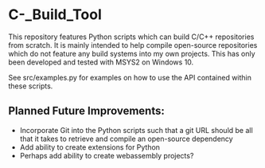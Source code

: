 # C-_Build_Tool


This repository features Python scripts which can build C/C++ repositories from scratch. It is mainly intended to help compile open-source repositories which do not feature any build systems into my own projects. This has only been developed and tested with MSYS2 on Windows 10.

See src/examples.py for examples on how to use the API contained within these scripts.

## Planned Future Improvements:
- Incorporate Git into the Python scripts such that a git URL should be all that it takes to retrieve and compile an open-source dependency
- Add ability to create extensions for Python
- Perhaps add ability to create webassembly projects?

